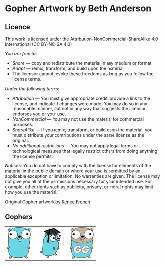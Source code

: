 # Gopher Artwork by Beth Anderson

## Licence 
This work is licensed under the Attribution-NonCommercial-ShareAlike 4.0 International (CC BY-NC-SA 4.0)

_You are free to:_
- *Share* — copy and redistribute the material in any medium or format
- *Adapt* — remix, transform, and build upon the material
- The licensor cannot revoke these freedoms as long as you follow the license terms.

_Under the following terms:_
- *Attribution* — You must give appropriate credit, provide a link to the license, and indicate if changes were made. You may do so in any reasonable manner, but not in any way that suggests the licensor endorses you or your use.
- *NonCommercial* — You may not use the material for commercial purposes.
- *ShareAlike* — If you remix, transform, or build upon the material, you must distribute your contributions under the same license as the original.
- *No additional restrictions* — You may not apply legal terms or technological measures that legally restrict others from doing anything the license permits.

_Notices:_
You do not have to comply with the license for elements of the material in the public domain or where your use is permitted by an applicable exception or limitation.
No warranties are given. The license may not give you all of the permissions necessary for your intended use. For example, other rights such as publicity, privacy, or moral rights may limit how you use the material.

Original Gopher artwork by [Renee French](http://reneefrench.blogspot.com/)

## Gophers

|   |   |   |
|---|---|---|
| <img height="100" src="https://raw.githubusercontent.com/betandr/gophers/master/Gopher.png"> | <img height="100" src="https://raw.githubusercontent.com/betandr/gophers/master/Gopher_Study.png"> | <img height="100" src="https://raw.githubusercontent.com/betandr/gophers/master/Gordon-Golang.png"> |



